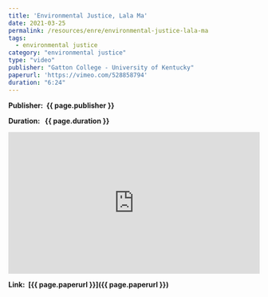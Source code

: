 ```yaml
---
title: 'Environmental Justice, Lala Ma'
date: 2021-03-25
permalink: /resources/enre/environmental-justice-lala-ma
tags:
  - environmental justice
category: "environmental justice"
type: "video"
publisher: "Gatton College - University of Kentucky"
paperurl: 'https://vimeo.com/528858794'
duration: "6:24"
---
```


<!-- Google tag (gtag.js) -->
<script async src="https://www.googletagmanager.com/gtag/js?id=G-Q95WSVMDNZ"></script>
<script>
  window.dataLayer = window.dataLayer || [];
  function gtag(){dataLayer.push(arguments);}
  gtag('js', new Date());

  gtag('config', 'G-Q95WSVMDNZ');
</script>

**<span class="bold-podcast">Publisher: </span>&nbsp;<span class="text-podcast">{{ page.publisher }}</span>**

**<span class="bold-podcast">Duration: </span>&nbsp;<span class="text-podcast"> {{ page.duration }}</span>**


<div style="max-width:1024px">
  <div style="position:relative;height:0;padding-bottom:56.25%">
    <iframe src="https://player.vimeo.com/video/528858794?badge=0&amp;autopause=0&amp;player_id=0&amp;app_id=58479" width="1024px" height="576px" title="Understanding Carbon Tax with Professor Catherine Hausman" style="position:absolute;left:0;top:0;width:100%;height:100%"  frameborder="0" scrolling="no" allowfullscreen></iframe>
  </div>
</div>

**<span class="small-podcast">Link:</span> &nbsp;<span class="links-podcast">[{{ page.paperurl }}]({{ page.paperurl }})</span>**
